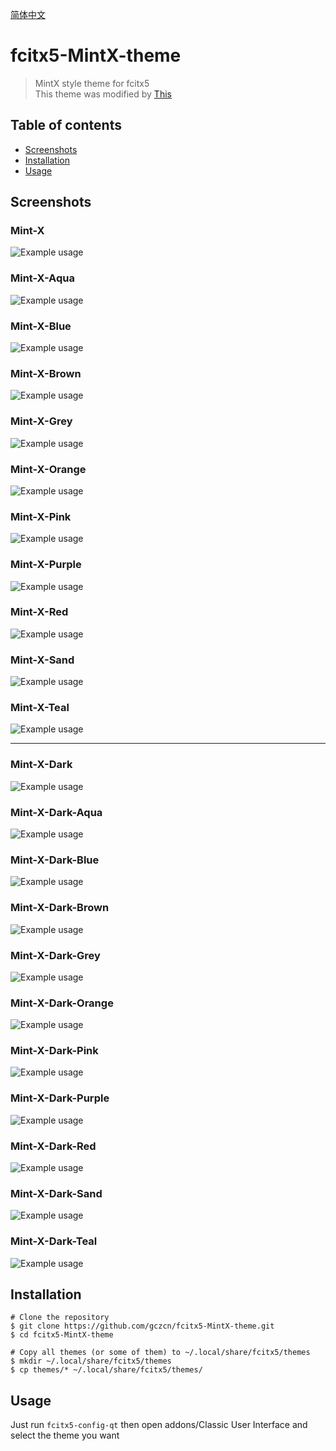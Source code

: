 [简体中文](README_zh_CN.md)
# fcitx5-MintX-theme
> MintX style theme for fcitx5  
> This theme was modified by [This](https://github.com/thep0y/fcitx5-themes-candlelight)

## Table of contents
- [Screenshots](#screenshots)
- [Installation](#installation)
- [Usage](#usage)

## Screenshots
### Mint-X
![Example usage](resources/Mint-X.png)

### Mint-X-Aqua
![Example usage](resources/Mint-X-Aqua.png)

### Mint-X-Blue
![Example usage](resources/Mint-X-Blue.png)

### Mint-X-Brown
![Example usage](resources/Mint-X-Brown.png)
### Mint-X-Grey
![Example usage](resources/Mint-X-Grey.png)

### Mint-X-Orange
![Example usage](resources/Mint-X-Orange.png)

### Mint-X-Pink
![Example usage](resources/Mint-X-Pink.png)

### Mint-X-Purple
![Example usage](resources/Mint-X-Purple.png)

### Mint-X-Red
![Example usage](resources/Mint-X-Red.png)

### Mint-X-Sand
![Example usage](resources/Mint-X-Sand.png)

### Mint-X-Teal
![Example usage](resources/Mint-X-Teal.png)

---

### Mint-X-Dark
![Example usage](resources/Mint-X-Dark.png)

### Mint-X-Dark-Aqua
![Example usage](resources/Mint-X-Dark-Aqua.png)

### Mint-X-Dark-Blue
![Example usage](resources/Mint-X-Dark-Blue.png)

### Mint-X-Dark-Brown
![Example usage](resources/Mint-X-Dark-Brown.png)

### Mint-X-Dark-Grey
![Example usage](resources/Mint-X-Dark-Grey.png)

### Mint-X-Dark-Orange
![Example usage](resources/Mint-X-Dark-Orange.png)

### Mint-X-Dark-Pink
![Example usage](resources/Mint-X-Dark-Pink.png)

### Mint-X-Dark-Purple
![Example usage](resources/Mint-X-Dark-Purple.png)

### Mint-X-Dark-Red
![Example usage](resources/Mint-X-Dark-Red.png)

### Mint-X-Dark-Sand
![Example usage](resources/Mint-X-Dark-Sand.png)

### Mint-X-Dark-Teal
![Example usage](resources/Mint-X-Dark-Teal.png)

## Installation
```shell
# Clone the repository
$ git clone https://github.com/gczcn/fcitx5-MintX-theme.git
$ cd fcitx5-MintX-theme

# Copy all themes (or some of them) to ~/.local/share/fcitx5/themes
$ mkdir ~/.local/share/fcitx5/themes
$ cp themes/* ~/.local/share/fcitx5/themes/
```

## Usage
Just run `fcitx5-config-qt` then open addons/Classic User Interface and select the theme you want
